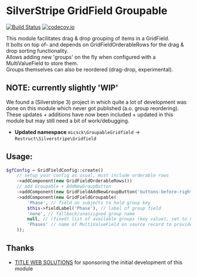 # SilverStripe GridField Groupable
[![Build Status](https://travis-ci.org/restruct/silverstripe-groupable-gridfield.svg?branch=master)](https://travis-ci.org/restruct/silverstripe-groupable-gridfield)
[![codecov.io](https://codecov.io/github/restruct/silverstripe-groupable-gridfield/coverage.svg?branch=master)](https://codecov.io/github/restruct/silverstripe-groupable-gridfield?branch=master)

This module facilitates drag & drop grouping of items in a GridField.   
It bolts on top of- and depends on GridFieldOrderableRows for the drag & drop sorting functionality.  
Allows adding new 'groups' on the fly when configured with a MultiValueField to store them.  
Groups themselves can also be reordered (drag-drop, experimental). 

## NOTE: currently slightly 'WIP'
We found a (Silverstripe 3) project in which quite a lot of development was done on this module which never got published (a.o. group reordering). These updates + additions have now been included + updated in this module but may still need a bit of work/debugging.
- **Updated namespace** `micsck\GroupableGridfield` -> `Restruct\Silverstripe\Gridfield`

## Usage:
```php
$gfConfig = GridFieldConfig::create()
    // setup your config as usual, must include orderable rows
    ->addComponent(new GridFieldOrderableRows())
    // add Groupable + AddNewGroupButton
    ->addComponent(new GridFieldAddNewGroupButton('buttons-before-right'))
    ->addComponent(new GridFieldGroupable(
        'Phase', // field on subjects to hold group key
        $this->fieldLabel('Phase'), // label of group field
        'none', // fallback/unassigned group name
        null, // (fixed) list of available groups (key value), set to null to use MultiValue field instead
        'Phases' // name of MultiValueField on source record to provide groups (allows adding new on-the-fly)
    ));
```

## Thanks

- [TITLE WEB SOLUTIONS](http://title.dk/) for sponsoring the initial development of this module